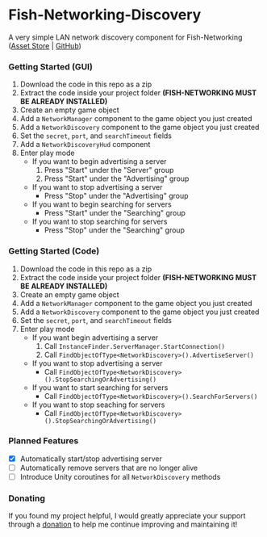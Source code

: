 # Fish-Networking-Discovery

A very simple LAN network discovery component for Fish-Networking ([Asset Store](https://assetstore.unity.com/packages/tools/network/fish-net-networking-evolved-207815) | [GitHub](https://github.com/FirstGearGames/FishNet))

### Getting Started (GUI)

1. Download the code in this repo as a zip
2. Extract the code inside your project folder **(FISH-NETWORKING MUST BE ALREADY INSTALLED)**
3. Create an empty game object
4. Add a `NetworkManager` component to the game object you just created
5. Add a `NetworkDiscovery` component to the game object you just created
6. Set the `secret`, `port`, and `searchTimeout` fields
7. Add a `NetworkDiscoveryHud` component
8. Enter play mode
	- If you want to begin advertising a server
		1. Press "Start" under the "Server" group
		2. Press "Start" under the "Advertising" group
	- If you want to stop advertising a server
    	- Press "Stop" under the "Advertising" group
    - If you want to begin searching for servers
    	- Press "Start" under the "Searching" group
	- If you want to stop searching for servers
    	- Press "Stop" under the "Searching" group

### Getting Started (Code)

1. Download the code in this repo as a zip
2. Extract the code inside your project folder **(FISH-NETWORKING MUST BE ALREADY INSTALLED)**
3. Create an empty game object
4. Add a `NetworkManager` component to the game object you just created
5. Add a `NetworkDiscovery` component to the game object you just created
6. Set the `secret`, `port`, and `searchTimeout` fields
7. Enter play mode
	- If you want begin advertising a server
		1. Call `InstanceFinder.ServerManager.StartConnection()`
		2. Call `FindObjectOfType<NetworkDiscovery>().AdvertiseServer()`
  	- If you want to stop advertising a server
    	- Call `FindObjectOfType<NetworkDiscovery>().StopSearchingOrAdvertising()`
  	- If you want to start searching for servers
    	- Call `FindObjectOfType<NetworkDiscovery>().SearchForServers()`
  	- If you want to stop seaching for servers
    	- Call `FindObjectOfType<NetworkDiscovery>().StopSearchingOrAdvertising()`

### Planned Features

- [x] Automatically start/stop advertising server
- [ ] Automatically remove servers that are no longer alive
- [ ] Introduce Unity coroutines for all `NetworkDiscovery` methods

### Donating

If you found my project helpful, I would greatly appreciate your support through a [donation](https://ko-fi.com/winterboltgames) to help me continue improving and maintaining it!

